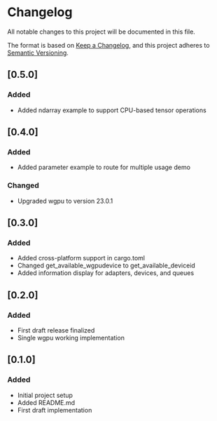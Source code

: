 # Changelog

All notable changes to this project will be documented in this file.

The format is based on [Keep a Changelog](https://keepachangelog.com/en/1.0.0/),
and this project adheres to [Semantic Versioning](https://semver.org/spec/v2.0.0.html).

## [0.5.0]

### Added
- Added ndarray example to support CPU-based tensor operations

## [0.4.0]

### Added
- Added parameter example to route for multiple usage demo

### Changed
- Upgraded wgpu to version 23.0.1

## [0.3.0]

### Added
- Added cross-platform support in cargo.toml
- Changed get_available_wgpudevice to get_available_deviceid
- Added information display for adapters, devices, and queues

## [0.2.0]

### Added
- First draft release finalized
- Single wgpu working implementation

## [0.1.0]

### Added
- Initial project setup
- Added README.md
- First draft implementation
